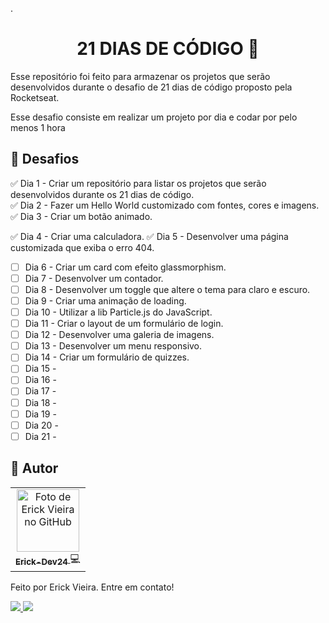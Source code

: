 .<h1 align="center" id="coloque aqui o nome do id para voltar ao topo"> 21 DIAS DE CÓDIGO 🚀</h1>



Esse repositório foi feito para armazenar os projetos que serão desenvolvidos durante o desafio de 21 dias de código proposto pela Rocketseat.

Esse desafio consiste em realizar um projeto por dia e codar por pelo menos 1 hora

## :dart: Desafios
✅  Dia 1 - Criar um repositório para listar os projetos que serão desenvolvidos durante os 21 dias de código.  
✅  Dia 2 - Fazer um Hello World customizado com fontes, cores e imagens.  
✅  Dia 3 - Criar um botão animado.

✅  Dia 4 - Criar uma calculadora.
✅  Dia 5 - Desenvolver uma página customizada que exiba o erro 404.
- [ ]   Dia 6 - Criar um card com efeito glassmorphism.
- [ ]   Dia 7 - Desenvolver um contador.
- [ ]  Dia 8 - Desenvolver um toggle que altere o tema para claro e escuro.
- [ ]   Dia 9 - Criar uma animação de loading.
- [ ]   Dia 10 - Utilizar a lib Particle.js do JavaScript.
- [ ]  Dia 11 - Criar o layout de um formulário de login.
- [ ]   Dia 12 - Desenvolver uma galeria de imagens.
- [ ]   Dia 13 - Desenvolver um menu responsivo.
- [ ]   Dia 14 - Criar um formulário de quizzes.
- [ ]   Dia 15 -
- [ ]  Dia 16 -
- [ ]   Dia 17 -
- [ ]  Dia 18 -
- [ ]   Dia 19 -
- [ ]  Dia 20 -
- [ ]   Dia 21 -

## :wave: Autor

<table>
  <tr>
    <td align="center">
      <a href="http://github.com/tatialveso">
        <img src="https://avatars.githubusercontent.com/u/101227282?v=4" width="100px;" alt="Foto de Erick Vieira no GitHub"/><br>
        <sub>
          <b>Erick-Dev24</b>
        </sub>  
      </a>
      💻
    </td>
  </tr>
</table>

<p> Feito por Erick Vieira. Entre em contato!</p> 
<a href ="erick2912vieira@gmail.com">
<img src="https://img.shields.io/badge/Gmail-D14836?style=for-the-badge&logo=gmail&logoColor=white"/>
<a href ="https://www.linkedin.com/in/erick-dev24/">
<img src="https://img.shields.io/badge/LinkedIn-0077B5?style=for-the-badge&logo=linkedin&logoColor=white"/>